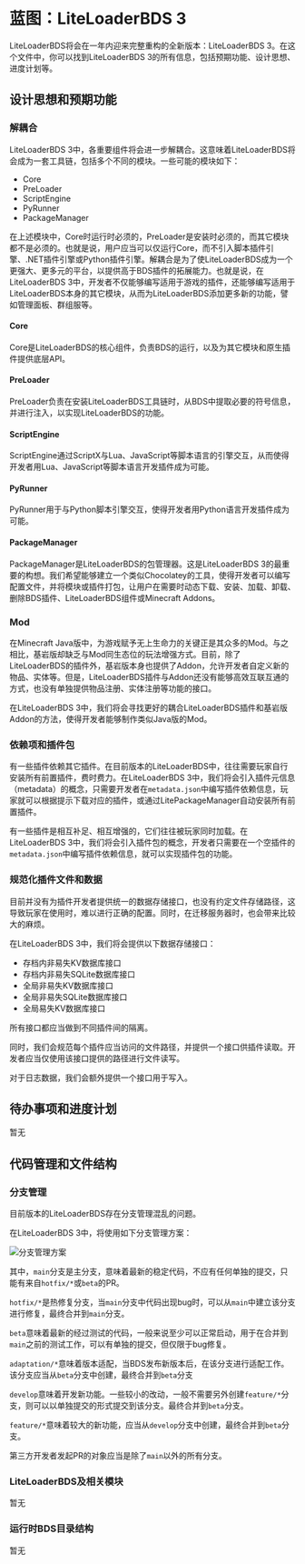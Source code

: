 # 蓝图：LiteLoaderBDS 3
LiteLoaderBDS将会在一年内迎来完整重构的全新版本：LiteLoaderBDS 3。在这个文件中，你可以找到LiteLoaderBDS 3的所有信息，包括预期功能、设计思想、进度计划等。

## 设计思想和预期功能

### 解耦合

LiteLoaderBDS 3中，各重要组件将会进一步解耦合。这意味着LiteLoaderBDS将会成为一套工具链，包括多个不同的模块。一些可能的模块如下：

- Core
- PreLoader
- ScriptEngine
- PyRunner
- PackageManager

在上述模块中，Core时运行时必须的，PreLoader是安装时必须的，而其它模块都不是必须的。也就是说，用户应当可以仅运行Core，而不引入脚本插件引擎、.NET插件引擎或Python插件引擎。解耦合是为了使LiteLoaderBDS成为一个更强大、更多元的平台，以提供高于BDS插件的拓展能力。也就是说，在LiteLoaderBDS 3中，开发者不仅能够编写适用于游戏的插件，还能够编写适用于LiteLoaderBDS本身的其它模块，从而为LiteLoaderBDS添加更多新的功能，譬如管理面板、群组服等。

#### Core

Core是LiteLoaderBDS的核心组件，负责BDS的运行，以及为其它模块和原生插件提供底层API。

#### PreLoader

PreLoader负责在安装LiteLoaderBDS工具链时，从BDS中提取必要的符号信息，并进行注入，以实现LiteLoaderBDS的功能。

#### ScriptEngine

ScriptEngine通过ScriptX与Lua、JavaScript等脚本语言的引擎交互，从而使得开发者用Lua、JavaScript等脚本语言开发插件成为可能。

#### PyRunner

PyRunner用于与Python脚本引擎交互，使得开发者用Python语言开发插件成为可能。

#### PackageManager

PackageManager是LiteLoaderBDS的包管理器。这是LiteLoaderBDS 3的最重要的构想。我们希望能够建立一个类似Chocolatey的工具，使得开发者可以编写配置文件，并将模块或插件打包，让用户在需要时动态下载、安装、加载、卸载、删除BDS插件、LiteLoaderBDS组件或Minecraft Addons。

### Mod

在Minecraft Java版中，为游戏赋予无上生命力的关键正是其众多的Mod。与之相比，基岩版却缺乏与Mod同生态位的玩法增强方式。目前，除了LiteLoaderBDS的插件外，基岩版本身也提供了Addon，允许开发者自定义新的物品、实体等。但是，LiteLoaderBDS插件与Addon还没有能够高效互联互通的方式，也没有单独提供物品注册、实体注册等功能的接口。

在LiteLoaderBDS 3中，我们将会寻找更好的耦合LiteLoaderBDS插件和基岩版Addon的方法，使得开发者能够制作类似Java版的Mod。

### 依赖项和插件包

有一些插件依赖其它插件。在目前版本的LiteLoaderBDS中，往往需要玩家自行安装所有前置插件，费时费力。在LiteLoaderBDS 3中，我们将会引入插件元信息（metadata）的概念，只需要开发者在`metadata.json`中编写插件依赖信息，玩家就可以根据提示下载对应的插件，或通过LitePackageManager自动安装所有前置插件。

有一些插件是相互补足、相互增强的，它们往往被玩家同时加载。在LiteLoaderBDS 3中，我们将会引入插件包的概念，开发者只需要在一个空插件的`metadata.json`中编写插件依赖信息，就可以实现插件包的功能。

### 规范化插件文件和数据

目前并没有为插件开发者提供统一的数据存储接口，也没有约定文件存储路径，这导致玩家在使用时，难以进行正确的配置。同时，在迁移服务器时，也会带来比较大的麻烦。

在LiteLoaderBDS 3中，我们将会提供以下数据存储接口：

- 存档内非易失KV数据库接口
- 存档内非易失SQLite数据库接口
- 全局非易失KV数据库接口
- 全局非易失SQLite数据库接口
- 全局易失KV数据库接口

所有接口都应当做到不同插件间的隔离。

同时，我们会规范每个插件应当访问的文件路径，并提供一个接口供插件读取。开发者应当仅使用该接口提供的路径进行文件读写。

对于日志数据，我们会额外提供一个接口用于写入。

## 待办事项和进度计划

暂无

## 代码管理和文件结构

### 分支管理

目前版本的LiteLoaderBDS存在分支管理混乱的问题。

在LiteLoaderBDS 3中，将使用如下分支管理方案：

![分支管理方案](../../../assets/BlueprintGitGraph.svg)

其中，`main`分支是主分支，意味着最新的稳定代码，不应有任何单独的提交，只能有来自`hotfix/*`或`beta`的PR。

`hotfix/*`是热修复分支，当`main`分支中代码出现bug时，可以从`main`中建立该分支进行修复，最终合并到`main`分支。

`beta`意味着最新的经过测试的代码，一般来说至少可以正常启动，用于在合并到`main`之前的测试工作，可以有单独的提交，但仅限于bug修复。

`adaptation/*`意味着版本适配，当BDS发布新版本后，在该分支进行适配工作。该分支应当从`beta`分支中创建，最终合并到`beta`分支

`develop`意味着开发新功能。一些较小的改动，一般不需要另外创建`feature/*`分支，则可以以单独提交的形式提交到该分支。最终合并到`beta`分支。

`feature/*`意味着较大的新功能，应当从`develop`分支中创建，最终合并到`beta`分支。

第三方开发者发起PR的对象应当是除了`main`以外的所有分支。

### LiteLoaderBDS及相关模块

暂无

### 运行时BDS目录结构

暂无
